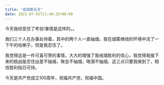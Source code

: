 ```yaml
---
title: "戒烟第五天"
date: 2021-07-01T21:49:25+08:00
---
```


今天我经受住了考验!事情是这样的。。

我们三个人在办事处待着，其中的两个人一直抽烟，我在烟雾缭绕的环境中流了一下午的哈喇子，但是我忍住了。

我觉得这是一件可喜可贺的事情，大大的增强了我戒烟胜利的信心，我觉得我接下来的挑战是忍住出差不抽烟，聚会不抽烟，喝酒不抽烟。这三点只要我做到了，相信胜利指日可待。

今天是共产党成立100周年，祝福共产党，祝福中国。